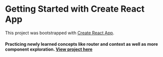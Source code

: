 # Getting Started with Create React App

This project was bootstrapped with [Create React App](https://github.com/facebook/create-react-app).

#### Practicing newly learned concepts like router and context as well as more component exploration. [View project here](https://steve-code16.github.io/react-meetup-app/)
